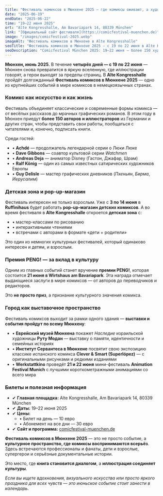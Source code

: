 ```yaml
---
title: "Фестиваль комиксов в Мюнхене 2025 — где комиксы оживают, а художники рядом"
date: "2025-06-19"
endDate: "2025-06-22"
time: "19–22 июня 2025"
ort: "Alte Kongresshalle, Am Bavariapark 14, 80339 München"
link: "[Официальный сайт фестиваля](https://comicfestival-muenchen.de)"
image: "/images/comicfestival-2025.webp"
imageAlt: "Фестиваль комиксов в Мюнхене в Alte Kongresshalle"
seoTitle: "Фестиваль комиксов в Мюнхене 2025 — с 19 по 22 июня в Alte Kongresshalle"
seoDescription: "Comicfestival München 2025: 19–22 июня — более 150 художников, выставки, детская зона, вручение премии и события по всему городу. Билеты от 10 €."
---
```


**Мюнхен, июнь 2025.** В течение **четырёх дней — с 19 по 22 июня** — Мюнхен снова превратится в яркую вселенную, где иллюстрации говорят, а герои выходят за пределы страниц. В **Alte Kongresshalle** пройдёт долгожданный **Фестиваль комиксов в Мюнхене 2025** — одно из крупнейших событий в мире комиксов в немецкоязычных странах.

### Комикс как искусство и как жизнь

Фестиваль объединяет классические и современные формы комикса — от весёлых рассказов до мрачных графических романов. В этом году в Мюнхен приедут **более 150 авторов и иллюстраторов** из Германии и других стран, чтобы представить свои работы, пообщаться с читателями и, конечно, подписать книги.

Среди гостей:

- • **Achdé** — продолжатель легендарной серии о Люки Люке  
- • **Dave Gibbons** — соавтор культовой серии *Watchmen*  
- • **Andreas Deja** — аниматор Disney (Гастон, Джафар, Шрам)  
- • **Ralf König** — один из самых известных сатирических художников Европы  
- • **Guy Delisle** — мастер графических дневников (*Пхеньян*, *Бирма*, *Иерусалим*)  

### Детская зона и pop-up-магазин

Фестиваль интересен не только взрослым. Уже с **3 по 14 июня** в **Ruffinihaus** будет работать **pop-up-магазин детских комиксов**. А во время фестиваля в **Alte Kongresshalle** откроется **детская зона** с:

- • мастер-классами по рисованию  
- • интерактивными чтениями  
- • встречами с авторами в формате «дети + родители»  

Это один из немногих культурных фестивалей, который одинаково интересен и детям, и взрослым.

### Премия PENG! — за вклад в культуру

Одним из главных событий станет вручение **премии PENG!**, которая состоится **21 июня в Wirtshaus am Bavariapark**. Эта награда отмечает выдающиеся заслуги в мире комиксов — от авторов до переводчиков и редакторов.  

Это **не просто приз**, а признание культурного значения комикса.

### Город как выставочное пространство

Фестиваль комиксов выходит за рамки одного здания — **выставки и события пройдут по всему Мюнхену**:

- • **Еврейский музей Мюнхена** покажет *Наследие* израильской художницы **Руту Модан** — выставку о памяти, идентичности и семейных историях  
- • **Институт Сервантеса в Мюнхене** посвятит свою экспозицию классике испанского комикса **Clever & Smart (Superlópez)** — с оригинальными рисунками и редкими изданиями  
- • **Werkstattkino** проведёт **21 и 22 июня** мини-фестиваль **Animation Festival Munich** с лучшими короткометражными анимациями со всего мира  

### Билеты и полезная информация

- ✔ **Главная площадка:** Alte Kongresshalle, Am Bavariapark 14, 80339 München  
- ✔ **Даты:** 19–22 июня 2025  
- ✔ **Цены:**  
  - • Билет на день — 10 евро  
  - • Абонемент на все дни — 30 евро  
- ✔ **Сайт и программа:** [comicfestival-muenchen.de](https://comicfestival-muenchen.de)  


**Фестиваль комиксов в Мюнхене 2025** — это не просто событие, а **культурное пространство, где комиксы воспринимаются всерьёз**. Здесь встречаются профессионалы и фанаты, дети и взрослые, супергерои и серьёзные документальные истории.

Это место, где **книга становится диалогом**, а **иллюстрация соединяет культуры**.

_Если вы ищете вдохновения, визуального искусства или просто яркого праздника для всех чувств — это июньское событие стоит занести в календарь._

